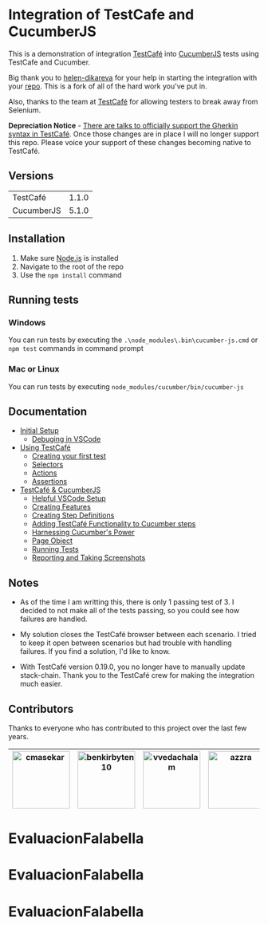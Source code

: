 # Integration of TestCafe and CucumberJS

This is a demonstration of integration [TestCafé](https://github.com/DevExpress/testcafe) into [CucumberJS](https://github.com/cucumber/cucumber-js) tests using TestCafe and Cucumber.

Big thank you to [helen-dikareva](https://github.com/helen-dikareva/) for your help in starting the integration with your [repo](https://github.com/helen-dikareva/testcafe-cucumber-demo). This is a fork of all of the hard work you've put in. 

Also, thanks to the team at [TestCafé](https://github.com/DevExpress/testcafe) for allowing testers to break away from Selenium.

**Depreciation Notice** - [There are talks to officially support the Gherkin syntax in TestCafé](https://github.com/DevExpress/testcafe/issues/1373#issuecomment-291526857). Once those changes are in place I will no longer support this repo. Please voice your support of these changes becoming native to TestCafé.

## Versions
<table>
<tr>
    <td>TestCafé</td>
    <td>1.1.0</td>
</tr>
<tr>
    <td>CucumberJS</td>
    <td>5.1.0</td>
</tr>
</table>

## Installation 

1. Make sure [Node.js](https://nodejs.org/) is installed
2. Navigate to the root of the repo
3. Use the `npm install` command

## Running tests

### Windows
You can run tests by executing the `.\node_modules\.bin\cucumber-js.cmd` or `npm test` commands in command prompt

### Mac or Linux
You can run tests by executing `node_modules/cucumber/bin/cucumber-js`

## Documentation
* [Initial Setup](https://github.com/rquellh/testcafe-cucumber/wiki/Initial-Setup)
  * [Debuging in VSCode](https://github.com/rquellh/testcafe-cucumber/wiki/Debugging-in-VSCode)
* [Using TestCafé](https://github.com/rquellh/testcafe-cucumber/wiki/Using-TestCafe)
  * [Creating your first test](https://github.com/rquellh/testcafe-cucumber/wiki/Creating-your-first-test)
  * [Selectors](https://github.com/rquellh/testcafe-cucumber/wiki/Selectors)
  * [Actions](https://github.com/rquellh/testcafe-cucumber/wiki/Actions)
  * [Assertions](https://github.com/rquellh/testcafe-cucumber/wiki/Assertions)
* [TestCafé & CucumberJS](https://github.com/rquellh/testcafe-cucumber/wiki/TestCafe-&-CucumberJS)
  * [Helpful VSCode Setup](https://github.com/rquellh/testcafe-cucumber/wiki/Helpful-VSCode-Setup)
  * [Creating Features](https://github.com/rquellh/testcafe-cucumber/wiki/Creating-Features)
  * [Creating Step Definitions](https://github.com/rquellh/testcafe-cucumber/wiki/Creating-Step-Definitions)
  * [Adding TestCafé Functionality to Cucumber steps](https://github.com/rquellh/testcafe-cucumber/wiki/Adding-TestCafe-Functionality-to-Cucumber-steps)
  * [Harnessing Cucumber's Power](https://github.com/rquellh/testcafe-cucumber/wiki/Harnessing-Cucumber's-Power)
  * [Page Object](https://github.com/rquellh/testcafe-cucumber/wiki/Page-Object)
  * [Running Tests](https://github.com/rquellh/testcafe-cucumber/wiki/Running-Tests)
  * [Reporting and Taking Screenshots](https://github.com/rquellh/testcafe-cucumber/wiki/Reporting-and-Taking-Screenshots)

## Notes

* As of the time I am writting this, there is only 1 passing test of 3. I decided to not make all of the tests passing, so you could see how failures are handled. 

* My solution closes the TestCafé browser between each scenario. I tried to keep it open between scenarios but had trouble with handling failures. If you find a solution, I'd like to know.

* With TestCafé version 0.19.0, you no longer have to manually update stack-chain. Thank you to the TestCafé crew for making the integration much easier.

## Contributors 
Thanks to everyone who has contributed to this project over the last few years.

[<img alt="cmasekar" src="https://avatars0.githubusercontent.com/u/6192576?s=460&v=4" width="115">](https://github.com/cmasekar) |[<img alt="benkirbyten10" src="https://avatars0.githubusercontent.com/u/29120362?s=460&v=4" width="115">](https://github.com/benkirbyten10) |[<img alt="vvedachalam" src="https://avatars1.githubusercontent.com/u/7630355?s=460&v=4" width="115">](https://github.com/vvedachalam) |[<img alt="azzra" src="https://avatars3.githubusercontent.com/u/9268494?s=460&v=4" width="115">](https://github.com/azzra) |
:---: |:---: |:---: |:---: |
# EvaluacionFalabella
# EvaluacionFalabella
# EvaluacionFalabella
